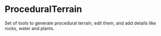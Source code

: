 # ProceduralTerrain
Set of tools to generate procedural terrain, edit them, and add details like rocks, water and plants.
